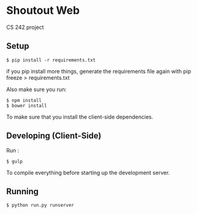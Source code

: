 # Shoutout Web

CS 242 project

## Setup
    $ pip install -r requirements.txt

if you pip install more things, generate the requirements file again with
pip freeze > requirements.txt

Also make sure you run: 

    $ npm install 
    $ bower install 

To make sure that you install the client-side dependencies. 

## Developing (Client-Side)
Run :

    $ gulp

To compile everything before starting up the development server. 

## Running
    $ python run.py runserver
